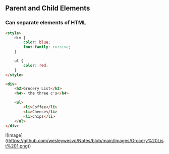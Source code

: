 ## Parent and Child Elements

### Can separate elements of HTML

```html
<style>
	div {
		color: blue;
		font-family: cursive;
	}

	ul {
		color: red;
	}
</style>

<div>
	<h2>Grocery List</h2>
	<h4>- the three c's</h4>

	<ul>
		<li>Coffee</li>
		<li>Cheese</li>
		<li>Chips</li>
	</ul>
</div>
```

![Image]
((https://github.com/wesleywesvo/Notes/blob/main/Images/Grocery%20List%201.png))
